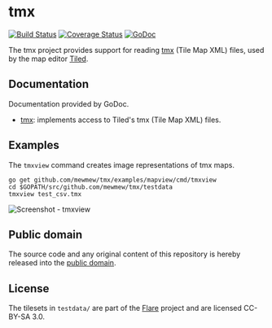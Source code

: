 # tmx

[![Build Status](https://travis-ci.org/mewmew/tmx.svg?branch=master)](https://travis-ci.org/mewmew/tmx)
[![Coverage Status](https://img.shields.io/coveralls/mewmew/tmx.svg)](https://coveralls.io/r/mewmew/tmx?branch=master)
[![GoDoc](https://godoc.org/github.com/mewmew/tmx?status.svg)](https://godoc.org/github.com/mewmew/tmx)

The tmx project provides support for reading [tmx][1] (Tile Map XML) files, used by the map editor [Tiled](https://github.com/bjorn/tiled/).

[1]: https://github.com/bjorn/tiled/wiki/TMX-Map-Format

## Documentation

Documentation provided by GoDoc.

- [tmx]: implements access to Tiled's tmx (Tile Map XML) files.

[tmx]: http://godoc.org/github.com/mewmew/tmx

## Examples

The `tmxview` command creates image representations of tmx maps.

    go get github.com/mewmew/tmx/examples/mapview/cmd/tmxview
    cd $GOPATH/src/github.com/mewmew/tmx/testdata
    tmxview test_csv.tmx

![Screenshot - tmxview](https://github.com/mewmew/tmx/blob/master/examples/mapview/cmd/tmxview/view.png?raw=true)

## Public domain

The source code and any original content of this repository is hereby released into the [public domain].

[public domain]: https://creativecommons.org/publicdomain/zero/1.0/

## License

The tilesets in `testdata/` are part of the [Flare](http://flarerpg.org/) project and are licensed CC-BY-SA 3.0.

